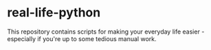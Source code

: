 # real-life-python

This repository contains scripts for making your everyday life easier - especially if you're up to some tedious manual work.